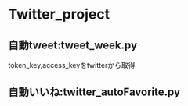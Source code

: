 # Twitter_project

## 自動tweet:tweet_week.py

token_key,access_keyをtwitterから取得



## 自動いいね:twitter_autoFavorite.py

